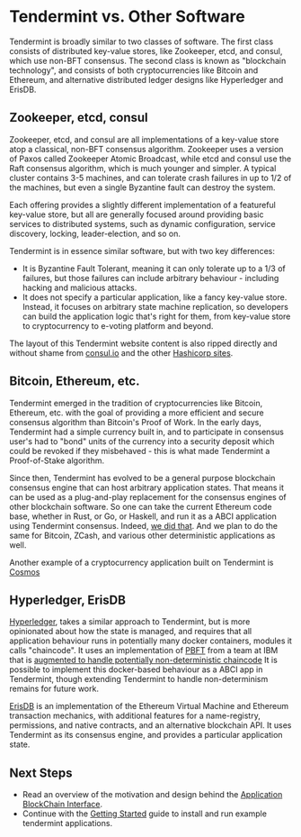 # Tendermint vs. Other Software

Tendermint is broadly similar to two classes of software.
The first class consists of distributed key-value stores, 
like Zookeeper, etcd, and consul, which use non-BFT consensus.
The second class is known as "blockchain technology",
and consists of both cryptocurrencies like Bitcoin and Ethereum, 
and alternative distributed ledger designs like Hyperledger and ErisDB.

## Zookeeper, etcd, consul

Zookeeper, etcd, and consul are all implementations of a key-value store atop a classical, 
non-BFT consensus algorithm. Zookeeper uses a version of Paxos called Zookeeper Atomic Broadcast,
while etcd and consul use the Raft consensus algorithm, which is much younger and simpler.
A typical cluster contains 3-5 machines, and can tolerate crash failures in up to 1/2 of the machines,
but even a single Byzantine fault can destroy the system.

Each offering provides a slightly different implementation of a featureful key-value store,
but all are generally focused around providing basic services to distributed systems,
such as dynamic configuration, service discovery, locking, leader-election, and so on.

Tendermint is in essence similar software, but with two key differences:
- It is Byzantine Fault Tolerant, meaning it can only tolerate up to a 1/3 of failures,
but those failures can include arbitrary behaviour - including hacking and malicious attacks.
- It does not specify a particular application, like a fancy key-value store. Instead, 
it focuses on arbitrary state machine replication, so developers can build the application logic
that's right for them, from key-value store to cryptocurrency to e-voting platform and beyond.

The layout of this Tendermint website content is also ripped directly and without shame from
[consul.io](https://www.consul.io/) and the other [Hashicorp sites](https://www.hashicorp.com/#tools).

## Bitcoin, Ethereum, etc.

Tendermint emerged in the tradition of cryptocurrencies like Bitcoin, Ethereum, etc.
with the goal of providing a more efficient and secure consensus algorithm than Bitcoin's Proof of Work.
In the early days, Tendermint had a simple currency built in, and to participate in consensus 
user's had to "bond" units of the currency into a security deposit which could be revoked if they misbehaved - 
this is what made Tendermint a Proof-of-Stake algorithm.

Since then, Tendermint has evolved to be a general purpose blockchain consensus engine that can host arbitrary application states.
That means it can be used as a plug-and-play replacement for the consensus engines of other blockchain software.
So one can take the current Ethereum code base, whether in Rust, or Go, or Haskell, and run it as a ABCI application
using Tendermint consensus. Indeed, [we did that](https://github.com/tendermint/ethermint).
And we plan to do the same for Bitcoin, ZCash, and various other deterministic applications as well.

Another example of a cryptocurrency application built on Tendermint is [Cosmos](http://cosmos.network)

## Hyperledger, ErisDB

[Hyperledger](https://github.com/hyperledger/fabric), takes a similar approach to Tendermint, but is more opinionated about how the state is managed,
and requires that all application behaviour runs in potentially many docker containers, modules it calls "chaincode". 
It uses an implementation of [PBFT](http://pmg.csail.mit.edu/papers/osdi99.pdf) 
from a team at IBM that is 
[augmented to handle potentially non-deterministic chaincode](https://www.zurich.ibm.com/~cca/papers/sieve.pdf)
It is possible to implement this docker-based behaviour as a ABCI app in Tendermint, 
though extending Tendermint to handle non-determinism remains for future work.

[ErisDB](https://github.com/eris-ltd/eris-db) is an implementation of the Ethereum Virtual Machine and Ethereum transaction mechanics,
with additional features for a name-registry, permissions, and native contracts, and an alternative blockchain API.
It uses Tendermint as its consensus engine, and provides a particular application state.

## Next Steps

- Read an overview of the motivation and design behind the [Application BlockChain Interface](/intro/abci-overview).
- Continue with the [Getting Started](/download) guide to install and run example tendermint applications.
